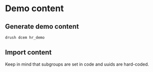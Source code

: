 # Demo content

## Generate demo content

`drush dcem hr_demo`

## Import content

Keep in mind that subgroups are set in code and uuids are hard-coded.
